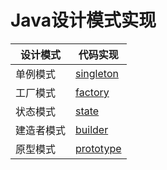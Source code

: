 # Java设计模式实现
|  设计模式   | 代码实现  |
|  ----  | ----  |
| 单例模式  | [singleton](src/com/github/surzia/singleton/README.md) |
| 工厂模式  | [factory](src/com/github/surzia/factory/README.md) |
| 状态模式  | [state](src/com/github/surzia/state/README.md) |
| 建造者模式 |[builder](src/com/github/surzia/builder/README.md) |
| 原型模式  |[prototype](src/com/github/surzia/prototype/README.md) |